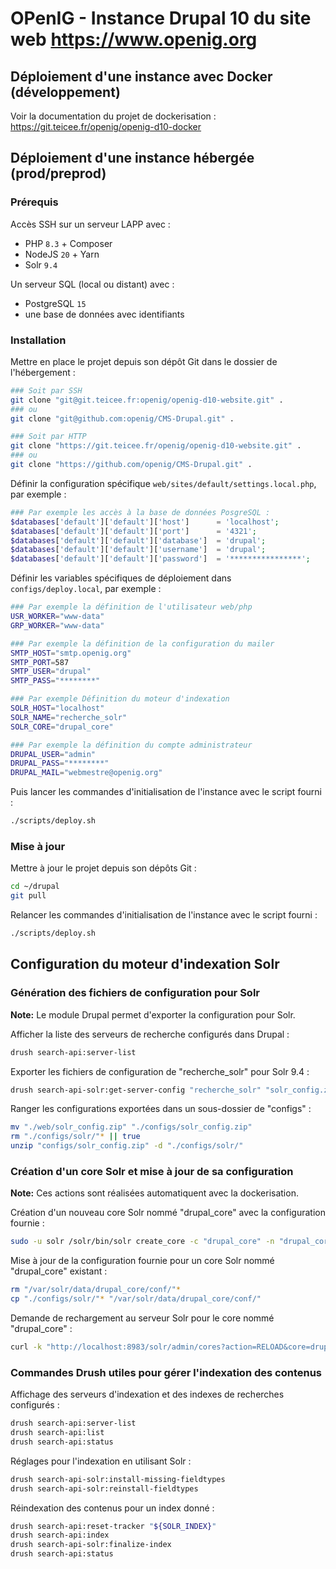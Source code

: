OPenIG - Instance Drupal 10 du site web <https://www.openig.org>
================================================================================


Déploiement d'une instance avec Docker (développement)
--------------------------------------------------------------------------------

Voir la documentation du projet de dockerisation :
<https://git.teicee.fr/openig/openig-d10-docker>


Déploiement d'une instance hébergée (prod/preprod)
--------------------------------------------------------------------------------

### Prérequis

Accès SSH sur un serveur LAPP avec :

-	PHP    `8.3` + Composer
-	NodeJS `20`  + Yarn
-	Solr   `9.4`

Un serveur SQL (local ou distant) avec :

-	PostgreSQL `15`
-	une base de données avec identifiants


### Installation

Mettre en place le projet depuis son dépôt Git dans le dossier de l'hébergement :
```bash
### Soit par SSH
git clone "git@git.teicee.fr:openig/openig-d10-website.git" .
### ou
git clone "git@github.com:openig/CMS-Drupal.git" .

### Soit par HTTP
git clone "https://git.teicee.fr/openig/openig-d10-website.git" .
### ou
git clone "https://github.com/openig/CMS-Drupal.git" .
```

Définir la configuration spécifique `web/sites/default/settings.local.php`, par exemple :
```php
### Par exemple les accès à la base de données PosgreSQL :
$databases['default']['default']['host']      = 'localhost';
$databases['default']['default']['port']      = '4321';
$databases['default']['default']['database']  = 'drupal';
$databases['default']['default']['username']  = 'drupal';
$databases['default']['default']['password']  = '****************';
```

Définir les variables spécifiques de déploiement dans `configs/deploy.local`, par exemple :
```bash
### Par exemple la définition de l'utilisateur web/php
USR_WORKER="www-data"
GRP_WORKER="www-data"

### Par exemple la définition de la configuration du mailer
SMTP_HOST="smtp.openig.org"
SMTP_PORT=587
SMTP_USER="drupal"
SMTP_PASS="********"

### Par exemple Définition du moteur d'indexation
SOLR_HOST="localhost"
SOLR_NAME="recherche_solr"
SOLR_CORE="drupal_core"

### Par exemple la définition du compte administrateur
DRUPAL_USER="admin"
DRUPAL_PASS="********"
DRUPAL_MAIL="webmestre@openig.org"
```

Puis lancer les commandes d'initialisation de l'instance avec le script fourni :
```bash
./scripts/deploy.sh
```

### Mise à jour

Mettre à jour le projet depuis son dépôts Git :
```bash
cd ~/drupal
git pull
```

Relancer les commandes d'initialisation de l'instance avec le script fourni :
```bash
./scripts/deploy.sh
```


Configuration du moteur d'indexation Solr
--------------------------------------------------------------------------------

### Génération des fichiers de configuration pour Solr

**Note:** Le module Drupal permet d'exporter la configuration pour Solr.

Afficher la liste des serveurs de recherche configurés dans Drupal :
```bash
drush search-api:server-list
```

Exporter les fichiers de configuration de "recherche_solr" pour Solr 9.4 :
```bash
drush search-api-solr:get-server-config "recherche_solr" "solr_config.zip" 9.4
```

Ranger les configurations exportées dans un sous-dossier de "configs" :
```bash
mv "./web/solr_config.zip" "./configs/solr_config.zip"
rm "./configs/solr/"* || true
unzip "configs/solr_config.zip" -d "./configs/solr/"
```

### Création d'un core Solr et mise à jour de sa configuration

**Note:** Ces actions sont réalisées automatiquent avec la dockerisation.

Création d'un nouveau core Solr nommé "drupal_core" avec la configuration fournie :
```bash
sudo -u solr /solr/bin/solr create_core -c "drupal_core" -n "drupal_core" -d "./configs/solr/"
```

Mise à jour de la configuration fournie pour un core Solr nommé "drupal_core" existant :
```bash
rm "/var/solr/data/drupal_core/conf/"*
cp "./configs/solr/"* "/var/solr/data/drupal_core/conf/"
```

Demande de rechargement au serveur Solr pour le core nommé "drupal_core" :
```bash
curl -k "http://localhost:8983/solr/admin/cores?action=RELOAD&core=drupal_core"
```

### Commandes Drush utiles pour gérer l'indexation des contenus

Affichage des serveurs d'indexation et des indexes de recherches configurés :
```bash
drush search-api:server-list
drush search-api:list
drush search-api:status
```

Réglages pour l'indexation en utilisant Solr :
```bash
drush search-api-solr:install-missing-fieldtypes
drush search-api-solr:reinstall-fieldtypes
```

Réindexation des contenus pour un index donné :
```bash
drush search-api:reset-tracker "${SOLR_INDEX}"
drush search-api:index
drush search-api-solr:finalize-index
drush search-api:status
```

